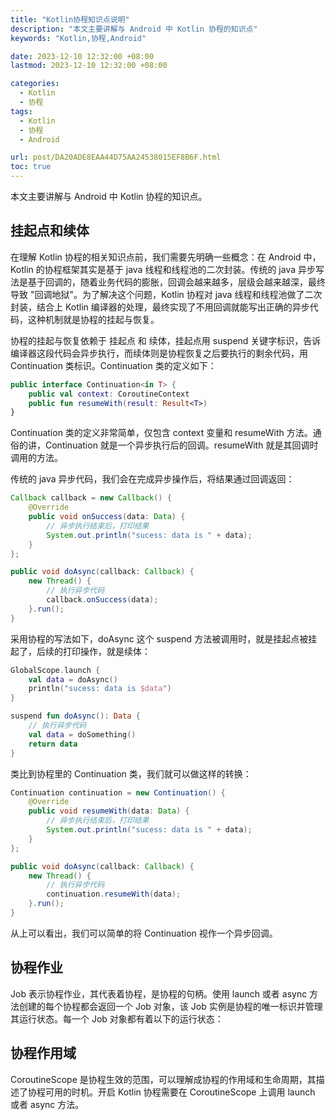 ```yaml
---
title: "Kotlin协程知识点说明"
description: "本文主要讲解与 Android 中 Kotlin 协程的知识点"
keywords: "Kotlin,协程,Android"

date: 2023-12-10 12:32:00 +08:00
lastmod: 2023-12-10 12:32:00 +08:00

categories:
  - Kotlin
  - 协程
tags:
  - Kotlin
  - 协程
  - Android

url: post/DA20ADE8EAA44D75AA24538015EF8B6F.html
toc: true
---
```


本文主要讲解与 Android 中 Kotlin 协程的知识点。

<!--More-->

## 挂起点和续体

在理解 Kotlin 协程的相关知识点前，我们需要先明确一些概念：在 Android 中，Kotlin 的协程框架其实是基于 java 线程和线程池的二次封装。传统的 java 异步写法是基于回调的，随着业务代码的膨胀，回调会越来越多，层级会越来越深，最终导致 "回调地狱"。为了解决这个问题，Kotlin 协程对 java 线程和线程池做了二次封装，结合上 Kotlin 编译器的处理，最终实现了不用回调就能写出正确的异步代码，这种机制就是协程的挂起与恢复。

协程的挂起与恢复依赖于 挂起点 和 续体，挂起点用 suspend 关键字标识，告诉编译器这段代码会异步执行，而续体则是协程恢复之后要执行的剩余代码，用 Continuation 类标识。Continuation 类的定义如下：

```kotlin
public interface Continuation<in T> {
    public val context: CoroutineContext
    public fun resumeWith(result: Result<T>)
}
```

Continuation 类的定义非常简单，仅包含 context 变量和 resumeWith 方法。通俗的讲，Continuation 就是一个异步执行后的回调。resumeWith 就是其回调时调用的方法。

传统的 java 异步代码，我们会在完成异步操作后，将结果通过回调返回：

```java
Callback callback = new Callback() {
    @Override
    public void onSuccess(data: Data) {
        // 异步执行结束后，打印结果
        System.out.println("sucess: data is " + data);
    }
};

public void doAsync(callback: Callback) {
    new Thread() {
        // 执行异步代码
        callback.onSuccess(data);
    }.run();
}
```

采用协程的写法如下，doAsync 这个 suspend 方法被调用时，就是挂起点被挂起了，后续的打印操作，就是续体：

```kotlin
GlobalScope.launch {
    val data = doAsync()
    println("sucess: data is $data")
}

suspend fun doAsync(): Data {
    // 执行异步代码
    val data = doSomething()
    return data
}
```

类比到协程里的 Continuation 类，我们就可以做这样的转换：

```java
Continuation continuation = new Continuation() {
    @Override
    public void resumeWith(data: Data) {
        // 异步执行结束后，打印结果
        System.out.println("sucess: data is " + data);
    }
};

public void doAsync(callback: Callback) {
    new Thread() {
        // 执行异步代码
        continuation.resumeWith(data);
    }.run();
}
```

从上可以看出，我们可以简单的将 Continuation 视作一个异步回调。

## 协程作业

Job 表示协程作业，其代表着协程，是协程的句柄。使用 launch 或者 async 方法创建的每个协程都会返回一个 Job 对象，该 Job 实例是协程的唯一标识并管理其运行状态。每一个 Job 对象都有着以下的运行状态：




## 协程作用域

CoroutineScope 是协程生效的范围，可以理解成协程的作用域和生命周期，其描述了协程可用的时机。开启 Kotlin 协程需要在 CoroutineScope 上调用 launch 或者 async 方法。

